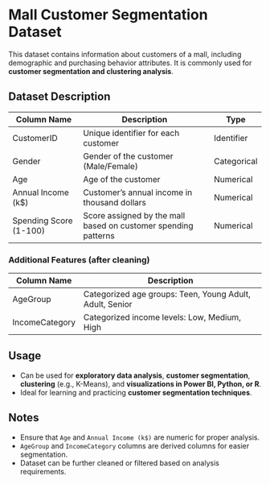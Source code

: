 # Mall Customer Segmentation Dataset

This dataset contains information about customers of a mall, including demographic and purchasing behavior attributes. It is commonly used for **customer segmentation and clustering analysis**.

## Dataset Description

| Column Name            | Description                                                     | Type         |
|------------------------|-----------------------------------------------------------------|--------------|
| CustomerID             | Unique identifier for each customer                              | Identifier   |
| Gender                 | Gender of the customer (Male/Female)                             | Categorical  |
| Age                    | Age of the customer                                              | Numerical    |
| Annual Income (k$)     | Customer’s annual income in thousand dollars                     | Numerical    |
| Spending Score (1-100) | Score assigned by the mall based on customer spending patterns   | Numerical    |

### Additional Features (after cleaning)

| Column Name      | Description                                |
|-----------------|--------------------------------------------|
| AgeGroup         | Categorized age groups: Teen, Young Adult, Adult, Senior |
| IncomeCategory   | Categorized income levels: Low, Medium, High |

## Usage

- Can be used for **exploratory data analysis**, **customer segmentation**, **clustering** (e.g., K-Means), and **visualizations in Power BI, Python, or R**.  
- Ideal for learning and practicing **customer segmentation techniques**.  

## Notes

- Ensure that `Age` and `Annual Income (k$)` are numeric for proper analysis.  
- `AgeGroup` and `IncomeCategory` columns are derived columns for easier segmentation.  
- Dataset can be further cleaned or filtered based on analysis requirements.


